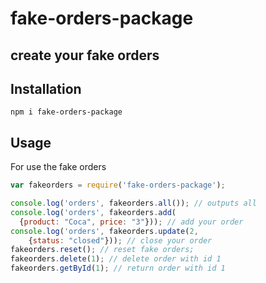 # fake-orders-package
## create your fake orders


## Installation

    npm i fake-orders-package


## Usage

For use the fake orders

```js
var fakeorders = require('fake-orders-package');

console.log('orders', fakeorders.all()); // outputs all
console.log('orders', fakeorders.add(
  {product: "Coca", price: "3"})); // add your order
console.log('orders', fakeorders.update(2,
    {status: "closed"})); // close your order
fakeorders.reset(); // reset fake orders;
fakeorders.delete(1); // delete order with id 1
fakeorders.getById(1); // return order with id 1

```
